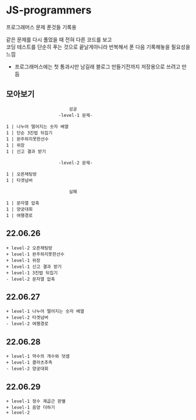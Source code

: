 # JS-programmers
프로그래머스 문제 푼것들 기록용
    
 같은 문제를 다시 풀었을 때 전혀 다른 코드를 보고   
 코딩 테스트를 단순히 푸는 것으로 끝날게아니라 반복해서 푼 다음 기록해놓을 필요성을느낌
 
 + 프로그래머스에는 첫 통과시만 남길래 블로그 만들기전까지 저장용으로 쓰려고 만듬

## 모아보기
                            성공
                        -level-1 문제-
                        
    1 | 나누어 떨어지는 숫자 배열   
    1 | 단순 3진법 뒤집기                         
    1 | 완주하지못한선수                     
    1 | 위장                                
    1 | 신고 결과 받기                        

                        -level-2 문제-

    1 | 오픈채팅방 
    1 | 타겟넘버                     

                            실패

    1 | 문자열 압축   
    1 | 양궁대회   
    1 | 여행경로                 

## 22.06.26 
    + level-2 오픈채팅방        
    + level-1 완주하지못한선수  
    + level-1 위장   
    + level-1 신고 결과 받기    
    + level-1 3진법 뒤집기  
    - level-2 문자열 압축   
          

## 22.06.27
    + level-1 나누어 떨어지는 숫자 배열
    + level-2 타겟넘버                      
    - level-2 여행경로                      

    
## 22.06.28
    + level-1 약수의 개수와 덧셈
    + level-1 콜라츠추측
    - level-2 양궁대회

## 22.06.29
    + level-1 정수 제곱근 판별
    + level-1 음양 더하기
    + level-2


                   

